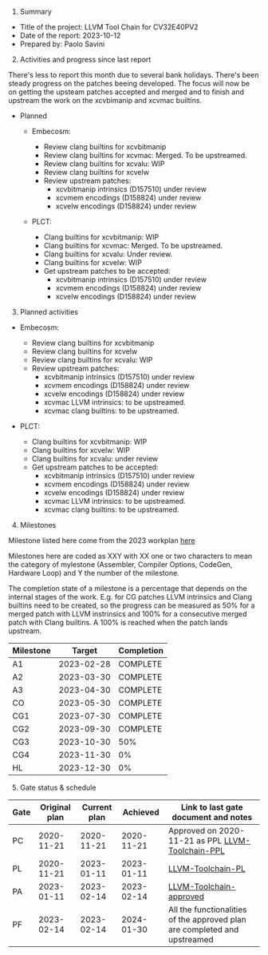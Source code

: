 1. Summary
- Title of the project: LLVM Tool Chain for CV32E40PV2
- Date of the report: 2023-10-12
- Prepared by: Paolo Savini


2. Activities and progress since last report

There's less to report this month due to several bank holidays.
There's been steady progress on the patches beeing developed.
The focus will now be on getting the upsteam patches accepted and merged and to finish and upstream the work on the xcvbimanip and xcvmac builtins.

- Planned
  - Embecosm:
    - Review clang builtins for xcvbitmanip
    - Review clang builtins for xcvmac: Merged. To be upstreamed.
    - Review clang builtins for xcvalu: WIP
    - Review clang builtins for xcvelw
    - Review upstream patches:
      - xcvbitmanip intrinsics (D157510) under review
      - xcvmem encodings (D158824) under review
      - xcvelw encodings (D158824) under review
  
  - PLCT:
    - Clang builtins for xcvbitmanip: WIP
    - Clang builtins for xcvmac: Merged. To be upstreamed.
    - Clang builtins for xcvalu: Under review.
    - Clang builtins for xcvelw: WIP
    - Get upstream patches to be accepted:
      - xcvbitmanip intrinsics (D157510) under review
      - xcvmem encodings (D158824) under review
      - xcvelw encodings (D158824) under review

3. Planned activities
- Embecosm:
  - Review clang builtins for xcvbitmanip
  - Review clang builtins for xcvelw
  - Review clang builtins for xcvalu: WIP
  - Review upstream patches:
    - xcvbitmanip intrinsics (D157510) under review
    - xcvmem encodings (D158824) under review
    - xcvelw encodings (D158824) under review
    - xcvmac LLVM intrinsics: to be upstreamed.
    - xcvmac clang builtins: to be upstreamed.

- PLCT:
  - Clang builtins for xcvbitmanip: WIP
  - Clang builtins for xcvelw: WIP
  - Clang builtins for xcvalu: under review
  - Get upstream patches to be accepted:
    - xcvbitmanip intrinsics (D157510) under review
    - xcvmem encodings (D158824) under review
    - xcvelw encodings (D158824) under review
    - xcvmac LLVM intrinsics: to be upstreamed.
    - xcvmac clang builtins: to be upstreamed.

4. Milestones

Milestone listed here come from the 2023 workplan [here](https://github.com/openhwgroup/programs/blob/master/Project-Descriptions-and-Plans/LLVM-Toolchain/COREV_LLVM_Plan_Approved_2023.md)

Milestones here are coded as XXY with XX one or two characters to mean the category of mylestone (Assembler, Compiler Options, CodeGen, Hardware Loop) and Y the number of the milestone.

The completion state of a milestone is a percentage that depends on the internal stages of the work. E.g. for CG patches LLVM intrinsics and Clang builtins need to be created, so the progress can be measured as 50% for a merged patch with LLVM instrinsics and 100% for a consecutive merged patch with Clang builtins. A 100% is reached when the patch lands upstream.

| Milestone | Target     | Completion |
| --------- | ---------- | ---------- |
| A1        | 2023-02-28 | COMPLETE   |
| A2        | 2023-03-30 | COMPLETE   |
| A3        | 2023-04-30 | COMPLETE   |
| CO        | 2023-05-30 | COMPLETE   |
| CG1       | 2023-07-30 | COMPLETE   |
| CG2       | 2023-09-30 | COMPLETE   |
| CG3       | 2023-10-30 | 50%        |
| CG4       | 2023-11-30 | 0%         |
| HL        | 2023-12-30 | 0%         |

5. Gate status & schedule

|	Gate	| Original plan	| Current plan	| Achieved  	| Link to last gate document and notes |
|	----	| ------------- | ------------- | ----------- | ------------------------------------ |
|	PC	  | 2020-11-21	  | 2020-11-21	  | 2020-11-21	| Approved on 2020-11-21 as PPL [LLVM-Toolchain-PPL](https://github.com/openhwgroup/programs/blob/master/Project-Descriptions-and-Plans/LLVM-Toolchain/llvm-toolchain-ppl.md)       |
|	PL	  |	2020-11-21    |	2023-01-11    |	2023-01-11  | [LLVM-Toolchain-PL](https://github.com/openhwgroup/programs/blob/master/Project-Descriptions-and-Plans/LLVM-Toolchain/llvm-toolchain-pl.md) |
|	PA	  |	2023-01-11    |	2023-02-14	  |	2023-02-14	|	[LLVM-Toolchain-approved](https://github.com/openhwgroup/programs/blob/master/Project-Descriptions-and-Plans/LLVM-Toolchain/COREV_LLVM_Plan_Approved_2023.md)	|
|	PF	  |	2023-02-14    |	2023-02-14	  |	2024-01-30	| All the functionalities of the approved plan are completed and upstreamed |

